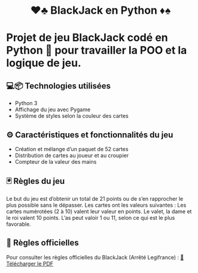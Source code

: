 <h1 align="center"> ♥️♣️ BlackJack en Python ♦️♠️ <h1>
Projet de jeu BlackJack codé en Python 🐍  pour travailler la POO et la logique de jeu.


## 💻📦 Technologies utilisées
- Python 3
- Affichage du jeu avec Pygame
- Système de styles selon la couleur des cartes


## ⚙️ Caractéristiques et fonctionnalités du jeu
- Création et mélange d’un paquet de 52 cartes
- Distribution de cartes au joueur et au croupier
- Compteur de la valeur des mains


## 🃏 Règles du jeu
Le but du jeu est d’obtenir un total de 21 points ou de s’en rapprocher le plus possible sans le dépasser.
Les cartes ont les valeurs suivantes :
Les cartes numérotées (2 à 10) valent leur valeur en points.
Le valet, la dame et le roi valent 10 points.
L’as peut valoir 1 ou 11, selon ce qui est le plus favorable.


## 📄 Règles officielles
Pour consulter les règles officielles du BlackJack (Arrêté Legifrance) :
[📘 Télécharger le PDF](https://github.com/BaptFr/black-jack-python/blob/master/assets/regles-blackjack.pdf)